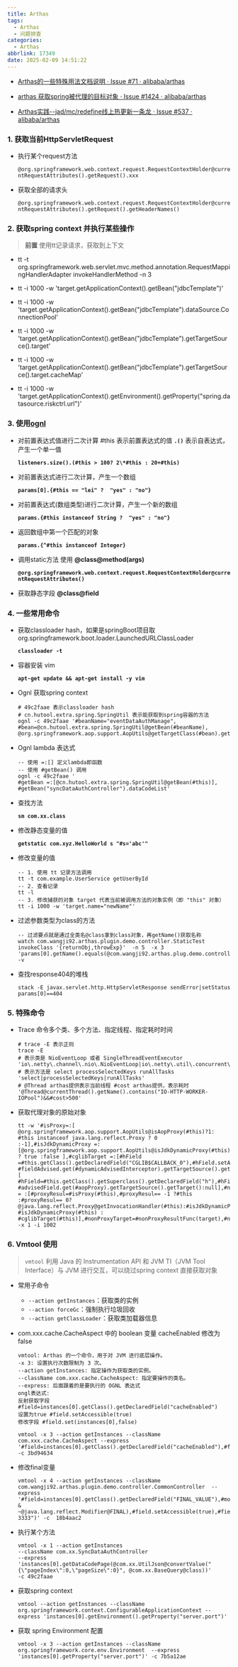```yaml
---
title: Arthas
tags:
  - Arthas
  - 问题排查
categories:
  - Arthas
abbrlink: 17349
date: 2025-02-09 14:51:22
---
```


- [Arthas的一些特殊用法文档说明 · Issue #71 · alibaba/arthas](https://github.com/alibaba/arthas/issues/71)

- [arthas 获取spring被代理的目标对象 · Issue #1424 · alibaba/arthas](https://github.com/alibaba/arthas/issues/1424)

- [Arthas实践--jad/mc/redefine线上热更新一条龙 · Issue #537 · alibaba/arthas](https://github.com/alibaba/arthas/issues/537)

### 1. 获取当前HttpServletRequest

- 执行某个request方法

    `@org.springframework.web.context.request.RequestContextHolder@currentRequestAttributes().getRequest().xxx`

- 获取全部的请求头

    `@org.springframework.web.context.request.RequestContextHolder@currentRequestAttributes().getRequest().getHeaderNames()`

### 2. 获取spring context 并执行某些操作

   > **前置** 使用tt记录请求，获取到上下文
   
  - tt -t org.springframework.web.servlet.mvc.method.annotation.RequestMappingHandlerAdapter invokeHandlerMethod -n 3
  
  - tt -i 1000 -w 'target.getApplicationContext().getBean("jdbcTemplate")'

  - tt -i 1000 -w 'target.getApplicationContext().getBean("jdbcTemplate").dataSource.ConnectionPool'

  - tt -i 1000 -w 'target.getApplicationContext().getBean("jdbcTemplate").getTargetSource().target'

  - tt -i 1000 -w 'target.getApplicationContext().getBean("jdbcTemplate").getTargetSource().target.cacheMap'

  - tt -i 1000  -w 'target.getApplicationContext().getEnvironment().getProperty("spring.datasource.riskctrl.url")'

### 3. 使用[ognl](https://commons.apache.org/dormant/commons-ognl/language-guide.html)

- 对前置表达式值进行二次计算  #this 表示前置表达式的值 **`.()`** 表示自表达式，产生一个单一值

    **`listeners.size().(#this > 100? 2\*#this : 20+#this)`**

- 对前置表达式进行二次计算，产生一个数组

    **`params[0].{#this == "lei" ?  "yes" : "no"}`**

- 对前置表达式(数组类型)进行二次计算，产生一个新的数组

    **`params.{#this instanceof String ?  "yes" : "no"}`**

- 返回数组中第一个匹配的对象

    **`params.{^#this instanceof Integer}`**

- 调用static方法 使用  **@class@method(****args****)**

    **`@org.springframework.web.context.request.RequestContextHolder@currentRequestAttributes()`**

- 获取静态字段 **@class@field**

### 4. 一些常用命令

- 获取classloader hash，如果是springBoot项目取 org.springframework.boot.loader.LaunchedURLClassLoader

    **`classloader -t`**

- 容器安装 vim

    **`apt-get update && apt-get install -y vim`**

- Ognl 获取spring context

    ```Plain
    # 49c2faae 表示classloader hash
    # cn.hutool.extra.spring.SpringUtil 表示能获取到spring容器的方法
    ognl -c 49c2faae '#beanName="eventDataAuthManage", #bean=@cn.hutool.extra.spring.SpringUtil@getBean(#beanName), @org.springframework.aop.support.AopUtils@getTargetClass(#bean).getName()'
    ```

- Ognl lambda 表达式

    ```Shell
    -- 使用 =:[] 定义lambda即函数
    -- 使用 #getBean() 调用
    ognl -c 49c2faae '
    #getBean =:[@cn.hutool.extra.spring.SpringUtil@getBean(#this)],
    #getBean("syncDataAuthController").dataCodeList'
    ```

- 查找方法

    **`sm com.xx.class`**

- 修改静态变量的值

    **`getstatic com.xyz.HelloWorld s "#s='abc'"`**

- 修改变量的值

    ```Shell
    -- 1. 使用 tt 记录方法调用
    tt -t com.example.UserService getUserById
    -- 2. 查看记录
    tt -l
    -- 3. 修改捕获的对象 target 代表当前被调用方法的对象实例（即 "this" 对象）
    tt -i 1000 -w 'target.name="newName"'
    ```

- 过滤参数类型为class的方法

    ```Shell
    -- 过滤要点就是通过全类名@class拿到class对象，再getName()获取名称
    watch com.wangji92.arthas.plugin.demo.controller.StaticTest invokeClass '{returnObj,throwExp}'  -n 5  -x 3  
    'params[0].getName().equals(@com.wangji92.arthas.plug.demo.controller.User@class.getName())' -v
    ```

- 查找response404的堆栈

    ```Shell
    stack -E javax.servlet.http.HttpServletResponse sendError|setStatus params[0]==404
    ```

### 5. 特殊命令

- Trace 命令多个类、多个方法、指定线程、指定耗时时间

    ```Plain
    # trace -E 表示正则
    trace -E 
    # 表示类是 NioEventLoop 或者 SingleThreadEventExecutor
    'io\.netty\.channel\.nio\.NioEventLoop|io\.netty\.util\.concurrent\.SingleThreadEventExecutor'  
    # 表示方法是 select processSelectedKeys runAllTasks
    'select|processSelectedKeys|runAllTasks' 
    # @Thread arthas提供表示当前线程 #cost arthas提供，表示耗时
    '@Thread@currentThread().getName().contains("IO-HTTP-WORKER-IOPool")&&#cost>500'
    ```

- 获取代理对象的原始对象

    ```Shell
    tt -w '#isProxy=:[ @org.springframework.aop.support.AopUtils@isAopProxy(#this)?1: #this instanceof java.lang.reflect.Proxy ? 0 :-1],#isJdkDynamicProxy =:[@org.springframework.aop.support.AopUtils@isJdkDynamicProxy(#this) ? true :false ],#cglibTarget =:[#hField =#this.getClass().getDeclaredField("CGLIB$CALLBACK_0"),#hField.setAccessible(true),#dynamicAdvisedInterceptor=#hField.get(#this),#fieldAdvised=#dynamicAdvisedInterceptor.getClass().getDeclaredField("advised"),#fieldAdvised.setAccessible(true),1==1? #fieldAdvised.get(#dynamicAdvisedInterceptor).getTargetSource().getTarget():null],#jdkTarget=:[ #hField=#this.getClass().getSuperclass().getDeclaredField("h"),#hField.setAccessible(true),#aopProxy=#hField.get(#this),#advisedField=#aopProxy.getClass().getDeclaredField("advised"),#advisedField.setAccessible(true),1==1?#advisedField.get(#aopProxy).getTargetSource().getTarget():null],#nonProxyResultFunc = :[#proxyResul=#isProxy(#this),#proxyResul== -1 ?#this :#proxyResul== 0? @java.lang.reflect.Proxy@getInvocationHandler(#this):#isJdkDynamicProxy(#this)? #isJdkDynamicProxy(#this) : #cglibTarget(#this)],#nonProxyTarget=#nonProxyResultFunc(target),#nonProxyTarget'  -x 1 -i 1002
    ```

### 6. Vmtool 使用

> `vmtool` 利用 Java 的 Instrumentation API 和 JVM TI（JVM Tool Interface）与 JVM 进行交互，可以绕过spring context 直接获取对象

- 常用子命令
  - `--action getInstances`：获取类的实例
  - `--action forceGc`：强制执行垃圾回收
  - `--action getClassLoader`：获取类加载器信息
- com.xxx.cache.CacheAspect 中的 boolean 变量 cacheEnabled 修改为false

    ```Shell
    vmtool: Arthas 的一个命令，用于对 JVM 进行底层操作。
    -x 3: 设置执行次数限制为 3 次。
    --action getInstances: 指定操作为获取类的实例。
    --className com.xxx.cache.CacheAspect: 指定要操作的类名。
    --express: 后面跟着的是要执行的 OGNL 表达式
    ongl表达式:
    反射获取字段 #field=instances[0].getClass().getDeclaredField("cacheEnabled")
    设置为true #field.setAccessible(true)
    修改字段 #field.set(instances[0],false)

    vmtool -x 3 --action getInstances --className com.xxx.cache.CacheAspect --express '#field=instances[0].getClass().getDeclaredField("cacheEnabled"),#field.setAccessible(true),#field.set(instances[0],false)' -c 3bd94634
    ```

- 修改final变量

    ```Shell
    vmtool -x 4 --action getInstances --className com.wangji92.arthas.plugin.demo.controller.CommonController  --express '#field=instances[0].getClass().getDeclaredField("FINAL_VALUE"),#modifiers=#field.getClass().getDeclaredField("modifiers"),#modifiers.setAccessible(true),#modifiers.setInt(#field,#field.getModifiers() & ~@java.lang.reflect.Modifier@FINAL),#field.setAccessible(true),#field.set(instances[0]," 3333")' -c  18b4aac2
    ```

- 执行某个方法

    ```Shell
    vmtool -x 1 --action getInstances 
    --className com.xx.SyncDataAuthController 
    --express 'instances[0].getDataCodePage(@com.xx.UtilJson@convertValue("{\"pageIndex\":0,\"pageSize\":0}", @com.xx.BaseQuery@class))'
    -c 49c2faae
    ```

- 获取spring context

    ```Shell
    vmtool --action getInstances --className org.springframework.context.ConfigurableApplicationContext --express 'instances[0].getEnvironment().getProperty("server.port")'
    ```

- 获取 spring Environment 配置
    
    ```Shell
    vmtool -x 3 --action getInstances --className org.springframework.core.env.Environment  --express 'instances[0].getProperty("server.port")' -c 7b5a12ae
    ```
